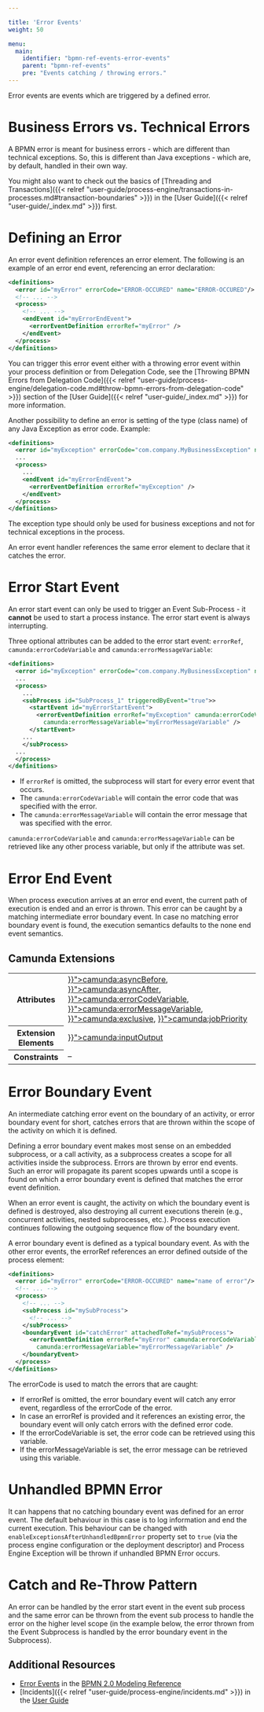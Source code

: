 ```yaml
---

title: 'Error Events'
weight: 50

menu:
  main:
    identifier: "bpmn-ref-events-error-events"
    parent: "bpmn-ref-events"
    pre: "Events catching / throwing errors."
---
```


Error events are events which are triggered by a defined error.

<div data-bpmn-diagram="../bpmn/event-error"></div>


# Business Errors vs. Technical Errors

A BPMN error is meant for business errors - which are different than technical exceptions. So, this is different than Java exceptions - which are, by default, handled in their own way.

You might also want to check out the basics of [Threading and Transactions]({{< relref "user-guide/process-engine/transactions-in-processes.md#transaction-boundaries" >}}) in the [User Guide]({{< relref "user-guide/_index.md" >}}) first.


# Defining an Error

An error event definition references an error element. The following is an example of an error end event, referencing an error declaration:

```xml
<definitions>
  <error id="myError" errorCode="ERROR-OCCURED" name="ERROR-OCCURED"/>
  <!-- ... -->
  <process>
    <!-- ... -->
    <endEvent id="myErrorEndEvent">
      <errorEventDefinition errorRef="myError" />
    </endEvent>
  </process>
</definitions>
```

You can trigger this error event either with a throwing error event within your process definition or from Delegation Code, see the
[Throwing BPMN Errors from Delegation Code]({{< relref "user-guide/process-engine/delegation-code.md#throw-bpmn-errors-from-delegation-code" >}}) section of the [User Guide]({{< relref "user-guide/_index.md" >}}) for more information.

Another possibility to define an error is setting of the type (class name) of any Java Exception as error code. Example:

```xml
<definitions>
  <error id="myException" errorCode="com.company.MyBusinessException" name="myBusinessException"/>
  ...
  <process>
    ...
    <endEvent id="myErrorEndEvent">
      <errorEventDefinition errorRef="myException" />
    </endEvent>
  </process>
</definitions>
```

The exception type should only be used for business exceptions and not for technical exceptions in the process.

An error event handler references the same error element to declare that it catches the error.


# Error Start Event

An error start event can only be used to trigger an Event Sub-Process - it __cannot__ be used to start a process instance. The error start event is always interrupting.

<div data-bpmn-diagram="../bpmn/event-subprocess-alternative1"></div>

Three optional attributes can be added to the error start event: <code>errorRef</code>, <code>camunda:errorCodeVariable</code> and <code>camunda:errorMessageVariable</code>:
```xml
<definitions>
  <error id="myException" errorCode="com.company.MyBusinessException" name="myBusinessException"/>
  ...
  <process>
    ...
    <subProcess id="SubProcess_1" triggeredByEvent="true">>
      <startEvent id="myErrorStartEvent">
        <errorEventDefinition errorRef="myException" camunda:errorCodeVariable="myErrorVariable"
  		  camunda:errorMessageVariable="myErrorMessageVariable" />
      </startEvent>
    ...
    </subProcess>
  ...
  </process>
</definitions>
```
* If `errorRef` is omitted, the subprocess will start for every error event that occurs.
* The `camunda:errorCodeVariable` will contain the error code that was specified with the error.
* The `camunda:errorMessageVariable` will contain the error message that was specified with the error.

`camunda:errorCodeVariable` and `camunda:errorMessageVariable` can be retrieved like any other process variable, but only if the attribute was set.


# Error End Event

When process execution arrives at an error end event, the current path of execution is ended and an error is thrown. This error can be caught by a matching intermediate error boundary event. In case no matching error boundary event is found, the execution semantics defaults to the none end event semantics.

## Camunda Extensions

<table class="table table-striped">
  <tr>
    <th>Attributes</th>
    <td>
      <a href="{{< relref "reference/bpmn20/custom-extensions/extension-attributes.md#asyncbefore" >}}">camunda:asyncBefore</a>,
      <a href="{{< relref "reference/bpmn20/custom-extensions/extension-attributes.md#asyncafter" >}}">camunda:asyncAfter</a>,
      <a href="{{< relref "reference/bpmn20/custom-extensions/extension-attributes.md#errorcodevariable" >}}">camunda:errorCodeVariable</a>,
	  <a href="{{< relref "reference/bpmn20/custom-extensions/extension-attributes.md#errormessagevariable" >}}">camunda:errorMessageVariable</a>,
      <a href="{{< relref "reference/bpmn20/custom-extensions/extension-attributes.md#exclusive" >}}">camunda:exclusive</a>,
      <a href="{{< relref "reference/bpmn20/custom-extensions/extension-attributes.md#jobpriority" >}}">camunda:jobPriority</a>
    </td>
  </tr>
  <tr>
    <th>Extension Elements</th>
    <td>
      <a href="{{< relref "reference/bpmn20/custom-extensions/extension-elements.md#inputoutput" >}}">camunda:inputOutput</a>
    </td>
  </tr>
  <tr>
    <th>Constraints</th>
    <td>&ndash;</td>
  </tr>
</table>


# Error Boundary Event

An intermediate catching error event on the boundary of an activity, or error boundary event for short, catches errors that are thrown within the scope of the activity on which it is defined.

Defining a error boundary event makes most sense on an embedded subprocess, or a call activity, as a subprocess creates a scope for all activities inside the subprocess. Errors are thrown by error end events. Such an error will propagate its parent scopes upwards until a scope is found on which a error boundary event is defined that matches the error event definition.

When an error event is caught, the activity on which the boundary event is defined is destroyed, also destroying all current executions therein (e.g., concurrent activities, nested subprocesses, etc.). Process execution continues following the outgoing sequence flow of the boundary event.

<div data-bpmn-diagram="../bpmn/event-subprocess-alternative2"></div>

A error boundary event is defined as a typical boundary event. As with the other error events, the errorRef references an error defined outside of the process element:

```xml
<definitions>
  <error id="myError" errorCode="ERROR-OCCURED" name="name of error"/>
  <!-- ... -->
  <process>
    <!-- ... -->
    <subProcess id="mySubProcess">
      <!-- ... -->
    </subProcess>
    <boundaryEvent id="catchError" attachedToRef="mySubProcess">
      <errorEventDefinition errorRef="myError" camunda:errorCodeVariable="myErrorVariable"
	    camunda:errorMessageVariable="myErrorMessageVariable" />
    </boundaryEvent>
  </process>
</definitions>
```

The errorCode is used to match the errors that are caught:

*   If errorRef is omitted, the error boundary event will catch any error event, regardless of the errorCode of the error.
*   In case an errorRef is provided and it references an existing error, the boundary event will only catch errors with the defined error code.
*   If the errorCodeVariable is set, the error code can be retrieved using this variable.
*   If the errorMessageVariable is set, the error message can be retrieved using this variable.


# Unhandled BPMN Error

It can happens that no catching boundary event was defined for an error event. The default behaviour in this case is to log information and end the current execution.
This behaviour can be changed with <code>enableExceptionsAfterUnhandledBpmnError</code> property set to <code>true</code>
(via the process engine configuration or the deployment descriptor) and Process Engine Exception will be thrown if unhandled BPMN Error occurs.


# Catch and Re-Throw Pattern

An error can be handled by the error start event in the event sub process and the same error can be thrown from the event sub process to handle the error on the higher level scope (in the example  below, the error thrown from the Event Subprocess is handled by the error boundary event in the Subprocess).

<div data-bpmn-diagram="../bpmn/catchandthrowpattern"></div>

## Additional Resources

*   [Error Events](http://camunda.org/bpmn/reference.html#events-error) in the [BPMN 2.0 Modeling Reference](http://camunda.org/bpmn/reference.html)
*   [Incidents]({{< relref "user-guide/process-engine/incidents.md" >}}) in the [User Guide](red:/guides/user-guide/)
